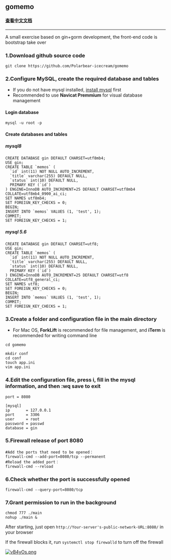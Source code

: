 

## gomemo

#### [查看中文文档](https://github.com/Polarbear-icecream/gomemo/blob/master/readme_ch.md)

------

A small exercise based on gin+gorm development, the front-end code is bootstrap take over



### 1.Download github source code

```
git clone https://github.com/Polarbear-icecream/gomemo
```

### 2.Configure MySQL, create the required database and tables

- If you do not have mysql installed,  [install mysql](https://github.com/Polarbear-icecream/gomemo/blob/master/mysql.md) first
- Recommended to use **Navicat Premmium** for visual database management

#### Login database

```mysql
mysql -u root -p
```
#### Create databases and tables
##### mysql8
```mysql
CREATE DATABASE gin DEFAULT CHARSET=utf8mb4;
USE gin;
CREATE TABLE `memos` (
  `id` int(11) NOT NULL AUTO_INCREMENT,
  `title` varchar(255) DEFAULT NULL,
  `status` int(10) DEFAULT NULL,
  PRIMARY KEY (`id`)
) ENGINE=InnoDB AUTO_INCREMENT=25 DEFAULT CHARSET=utf8mb4 COLLATE=utf8mb4_0900_ai_ci;
SET NAMES utf8mb4;
SET FOREIGN_KEY_CHECKS = 0;
BEGIN;
INSERT INTO `memos` VALUES (1, 'test', 1);
COMMIT;
SET FOREIGN_KEY_CHECKS = 1;
```

##### mysql 5.6
```mysql
CREATE DATABASE gin DEFAULT CHARSET=utf8;
USE gin;
CREATE TABLE `memos` (
  `id` int(11) NOT NULL AUTO_INCREMENT,
  `title` varchar(255) DEFAULT NULL,
  `status` int(10) DEFAULT NULL,
  PRIMARY KEY (`id`)
) ENGINE=InnoDB AUTO_INCREMENT=25 DEFAULT CHARSET=utf8 COLLATE=utf8_general_ci;
SET NAMES utf8;
SET FOREIGN_KEY_CHECKS = 0;
BEGIN;
INSERT INTO `memos` VALUES (1, 'test', 1);
COMMIT;
SET FOREIGN_KEY_CHECKS = 1;
```

### 3.Create a folder and configuration file in the main directory

- For Mac OS, **ForkLift** is recommended for file management, and **iTerm** is recommended for writing command line

`cd gomemo`

```
mkdir conf
cd conf
touch app.ini
vim app.ini
```

### 4.Edit the configuration file, press i, fill in the mysql information, and then :wq save to exit

```vim app.ini
port = 8080

[mysql]
ip       = 127.0.0.1
port     = 3306
user     = root
password = passwd
database = gin
```

### 5.Firewall release of port 8080

```
#Add the ports that need to be opened：
firewall-cmd --add-port=8080/tcp --permanent
#Reload the added port：
firewall-cmd --reload
```

### 6.Check whether the port is successfully opened

`firewall-cmd --query-port=8080/tcp`

### 7.Grant permission to run in the background

```
chmod 777 ./main
nohup ./main &
```

After starting, just open `http://Your-server's-public-network-URL:8080/` in your browser

If the firewall blocks it, run ``systemctl stop firewalld`` to turn off the firewall

[![vB4yOs.png](https://s1.ax1x.com/2022/08/17/vB4yOs.png)](https://imgtu.com/i/vB4yOs)
